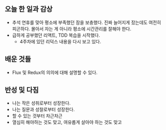 ## 오늘 한 일과 감상

- 추석 연휴를 맞아 평소에 부족했던 잠을 보충했다. 진짜 늘어지게 잤는데도 여전히 피곤하다. 몰아서 자는 게 아니라 평소에 시간관리를 잘해야 한다.
- 급하게 공부했던 리액트, TDD 복습을 시작했다. 
  - 4주차에 있던 리덕스 내용을 다시 보고 있다.

## 배운 것들
- Flux 및 Redux의 의의에 대해 설명할 수 있다.

## 반성 및 다짐

- 나는 작은 성취로부터 성장한다.
- 나는 질문과 성찰로부터 성장한다.
- 할 수 있는 것부터 차근차근
- 열심히 해야하는 것도 맞고, 여유롭게 살아야 하는 것도 맞고